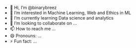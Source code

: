 - 👋 Hi, I’m @binarybreez
- 👀 I’m interested in Machine Learning, Web and Ethics in ML
- 🌱 I’m currently learning Data science and analytics
- 💞️ I’m looking to collaborate on ...
- 📫 How to reach me ...
- 😄 Pronouns: ...
- ⚡ Fun fact: ...

<!---
binarybreez/binarybreez is a ✨ special ✨ repository because its `README.md` (this file) appears on your GitHub profile.
You can click the Preview link to take a look at your changes.
--->
